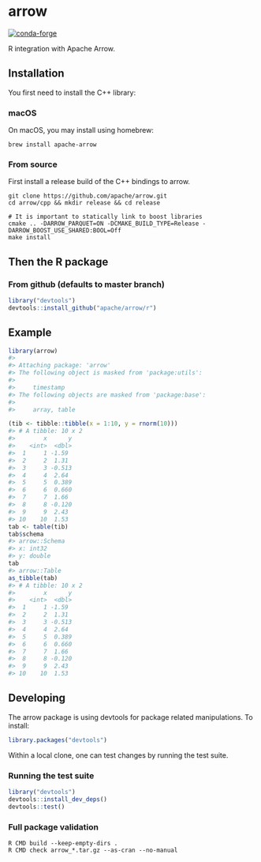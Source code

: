 
<!-- README.md is generated from README.Rmd. Please edit that file -->
arrow
=====

[![conda-forge](https://img.shields.io/conda/vn/conda-forge/r-arrow.svg)](https://anaconda.org/conda-forge/r-arrow)

R integration with Apache Arrow.

Installation
------------

You first need to install the C++ library:

### macOS

On macOS, you may install using homebrew:

    brew install apache-arrow

### From source

First install a release build of the C++ bindings to arrow.

``` shell
git clone https://github.com/apache/arrow.git
cd arrow/cpp && mkdir release && cd release

# It is important to statically link to boost libraries
cmake .. -DARROW_PARQUET=ON -DCMAKE_BUILD_TYPE=Release -DARROW_BOOST_USE_SHARED:BOOL=Off
make install
```

Then the R package
------------------

### From github (defaults to master branch)

``` r
library("devtools")
devtools::install_github("apache/arrow/r")
```

Example
-------

``` r
library(arrow)
#> 
#> Attaching package: 'arrow'
#> The following object is masked from 'package:utils':
#> 
#>     timestamp
#> The following objects are masked from 'package:base':
#> 
#>     array, table

(tib <- tibble::tibble(x = 1:10, y = rnorm(10)))
#> # A tibble: 10 x 2
#>        x      y
#>    <int>  <dbl>
#>  1     1 -1.59 
#>  2     2  1.31 
#>  3     3 -0.513
#>  4     4  2.64 
#>  5     5  0.389
#>  6     6  0.660
#>  7     7  1.66 
#>  8     8 -0.120
#>  9     9  2.43 
#> 10    10  1.53
tab <- table(tib)
tab$schema
#> arrow::Schema 
#> x: int32
#> y: double
tab
#> arrow::Table
as_tibble(tab)
#> # A tibble: 10 x 2
#>        x      y
#>    <int>  <dbl>
#>  1     1 -1.59 
#>  2     2  1.31 
#>  3     3 -0.513
#>  4     4  2.64 
#>  5     5  0.389
#>  6     6  0.660
#>  7     7  1.66 
#>  8     8 -0.120
#>  9     9  2.43 
#> 10    10  1.53
```

Developing
----------

The arrow package is using devtools for package related manipulations. To install:

``` r
library.packages("devtools")
```

Within a local clone, one can test changes by running the test suite.

### Running the test suite

``` r
library("devtools")
devtools::install_dev_deps()
devtools::test()
```

### Full package validation

``` shell
R CMD build --keep-empty-dirs .
R CMD check arrow_*.tar.gz --as-cran --no-manual
```
